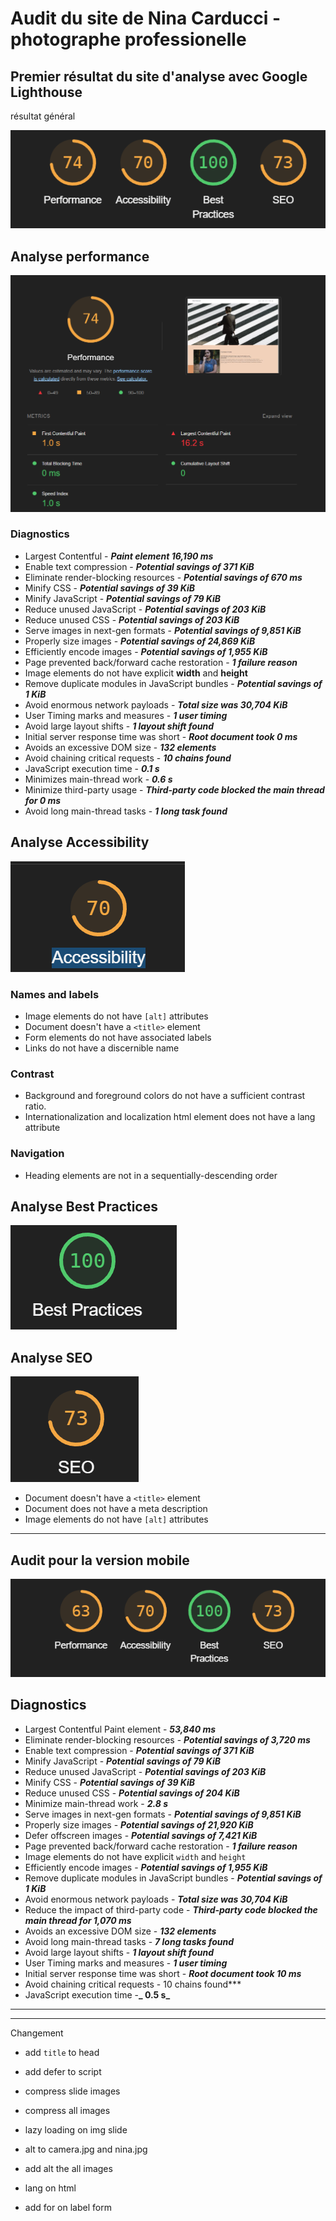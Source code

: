 # Audit du site de Nina Carducci - photographe professionelle

## Premier résultat du site d'analyse avec Google Lighthouse

résultat général

![alt text](image.png)

## Analyse performance

![alt text](image-1.png)

### Diagnostics

- Largest Contentful - **_Paint element 16,190 ms_**
- Enable text compression - **_Potential savings of 371 KiB_**
- Eliminate render-blocking resources - **_Potential savings of 670 ms_**
- Minify CSS - **_Potential savings of 39 KiB_**
- Minify JavaScript - **_Potential savings of 79 KiB_**
- Reduce unused JavaScript - **_Potential savings of 203 KiB_**
- Reduce unused CSS - **_Potential savings of 203 KiB_**
- Serve images in next-gen formats - **_Potential savings of 9,851 KiB_**
- Properly size images - **_Potential savings of 24,869 KiB_**
- Efficiently encode images - **_Potential savings of 1,955 KiB_**
- Page prevented back/forward cache restoration - **_1 failure reason_**
- Image elements do not have explicit **width** and **height**
- Remove duplicate modules in JavaScript bundles - **_Potential savings of 1 KiB_**
- Avoid enormous network payloads - **_Total size was 30,704 KiB_**
- User Timing marks and measures - **_1 user timing_**
- Avoid large layout shifts - **_1 layout shift found_**
- Initial server response time was short - **_Root document took 0 ms_**
- Avoids an excessive DOM size - **_132 elements_**
- Avoid chaining critical requests - **_10 chains found_**
- JavaScript execution time - **_0.1 s_**
- Minimizes main-thread work - **_0.6 s_**
- Minimize third-party usage - **_Third-party code blocked the main thread for 0 ms_**
- Avoid long main-thread tasks - **_1 long task found_**

## Analyse Accessibility

![alt text](image-2.png)

### Names and labels

- Image elements do not have `[alt]` attributes
- Document doesn't have a `<title>` element
- Form elements do not have associated labels
- Links do not have a discernible name

### Contrast

- Background and foreground colors do not have a sufficient contrast ratio.
- Internationalization and localization html element does not have a lang attribute

### Navigation

- Heading elements are not in a sequentially-descending order

## Analyse Best Practices

![alt text](image-3.png)

## Analyse SEO

![alt text](image-4.png)

- Document doesn't have a `<title>` element
- Document does not have a meta description
- Image elements do not have `[alt]` attributes

---

## Audit pour la version mobile

![alt text](image-5.png)

## Diagnostics

- Largest Contentful Paint element - **_53,840 ms_**
- Eliminate render-blocking resources - **_Potential savings of 3,720 ms_**
- Enable text compression - **_Potential savings of 371 KiB_**
- Minify JavaScript - **_Potential savings of 79 KiB_**
- Reduce unused JavaScript - **_Potential savings of 203 KiB_**
- Minify CSS - **_Potential savings of 39 KiB_**
- Reduce unused CSS - **_Potential savings of 204 KiB_**
- Minimize main-thread work - **_2.8 s_**
- Serve images in next-gen formats - **_Potential savings of 9,851 KiB_**
- Properly size images - **_Potential savings of 21,920 KiB_**
- Defer offscreen images - **_Potential savings of 7,421 KiB_**
- Page prevented back/forward cache restoration - **_1 failure reason_**
- Image elements do not have explicit `width` and `height`
- Efficiently encode images - **_Potential savings of 1,955 KiB_**
- Remove duplicate modules in JavaScript bundles - **_Potential savings of 1 KiB_**
- Avoid enormous network payloads - **_Total size was 30,704 KiB_**
- Reduce the impact of third-party code - **_Third-party code blocked the main thread for 1,070 ms_**
- Avoids an excessive DOM size - **_132 elements_**
- Avoid long main-thread tasks - **_7 long tasks found_**
- Avoid large layout shifts - **_1 layout shift found_**
- User Timing marks and measures - **_1 user timing_**
- Initial server response time was short - **_Root document took 10 ms_**
- Avoid chaining critical requests - 10 chains found\*\*\*
- JavaScript execution time -**_ 0.5 s_**



---


---

Changement

* add `title` to head
* add defer to script
* compress slide images
* compress all images
* lazy loading on img slide

* alt to camera.jpg and nina.jpg
* add alt the all images

* lang on html
* add for on label form